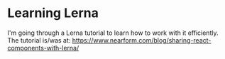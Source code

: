 Learning Lerna
==============

I'm going through a Lerna tutorial to learn how to work with it efficiently. The tutorial is/was at: https://www.nearform.com/blog/sharing-react-components-with-lerna/
